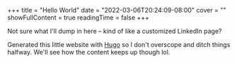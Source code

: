 +++
title = "Hello World"
date = "2022-03-06T20:24:09-08:00"
cover = ""
showFullContent = true
readingTime = false
+++

Not sure what I'll dump in here – kind of like a customized LinkedIn page?

Generated this little website with [Hugo](https://gohugo.io/) so I don't overscope and ditch things halfway. We'll see how the content keeps up though lol.

